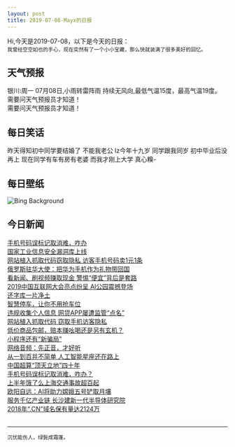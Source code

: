 ```yaml
---
layout: post
title: 2019-07-08-Mayx的日报
---
```


Hi,今天是2019-07-08，以下是今天的日报：<br><small>
我曾经空空如也的手心，现在突然有了一个小小宝藏，那么快就装满了很多美好的回忆。</small><!--more-->
## 天气预报
银川:周一 07月08日,小雨转雷阵雨 持续无风向,最低气温15度，最高气温19度。<br>需要问天气预报员才知道！<br>需要问天气预报员才知道！
## 每日笑话
昨天得知初中同学要结婚了   不能我老公  lz今年十九岁 同学跟我同岁 初中毕业后没再上 现在同学有车有房有老婆  而我才刚上大学  真心糗-
## 每日壁纸
![Bing Background](https://cn.bing.com/th?id=OHR.WesternArcticHerd_EN-US7060265745_1920x1080.jpg&rf=LaDigue_1920x1080.jpg&pid=hp "Caribou in Kobuk Valley National Park, Alaska (© Staffan Widstrand/Minden Pictures)")
## 今日新闻

[手机号码误标记取消难，咋办](http://it.people.com.cn/n1/2019/0708/c1009-31219199.html)   
[国家工业信息安全漏洞库上线](http://it.people.com.cn/n1/2019/0708/c1009-31219141.html)   
[网站植入抓取代码窃取隐私 访客手机号码卖1元1条](http://it.people.com.cn/n1/2019/0708/c1009-31219129.html)   
[俄罗斯驻华大使：把华为手机作为礼物带回国](http://it.people.com.cn/n1/2019/0708/c1009-31219150.html)   
[看新闻、刷视频赚取现金 警惕“便宜”背后是套路](http://it.people.com.cn/n1/2019/0708/c1009-31219198.html)   
[2019中国互联网大会亮点纷呈 AI公园震撼登场](http://it.people.com.cn/n1/2019/0708/c1009-31219241.html)   
[还字库一片净土](http://it.people.com.cn/n1/2019/0708/c1009-31219040.html)   
[智慧停车，让你不用抢车位](http://it.people.com.cn/n1/2019/0708/c1009-31219081.html)   
[违规收集个人信息 网贷APP屡遭监管“点名”](http://it.people.com.cn/n1/2019/0708/c1009-31219246.html)   
[网站植入抓取代码 窃取手机访客隐私](http://it.people.com.cn/n1/2019/0708/c1009-31219010.html)   
[低价商品包邮，赔本赚吆喝还是另有玄机？](http://it.people.com.cn/n1/2019/0708/c1009-31219123.html)   
[小程序还有“新骗局”](http://it.people.com.cn/n1/2019/0708/c1009-31219082.html)   
[网络音频：先正音，才好听](http://it.people.com.cn/n1/2019/0708/c1009-31219122.html)   
[从一到百并不简单 人工智能星座还在路上](http://it.people.com.cn/n1/2019/0708/c1009-31218717.html)   
[中国超算“顶天立地”四十年](http://it.people.com.cn/n1/2019/0708/c1009-31218761.html)   
[手机号码误标记取消难，咋办？](http://it.people.com.cn/n1/2019/0708/c1009-31218918.html)   
[上半年饿了么上海交通事故超百起](http://it.people.com.cn/n1/2019/0708/c1009-31218977.html)   
[欧阳自远：AI将助力嫦娥五号铲取月壤](http://it.people.com.cn/n1/2019/0708/c1009-31218700.html)   
[服务千亿产业链 长沙建新一代半导体研究院](http://it.people.com.cn/n1/2019/0708/c1009-31218716.html)   
[2018年“.CN”域名保有量达2124万](http://it.people.com.cn/n1/2019/0707/c1009-31218104.html)   
<br />

***

<small>沉忧能伤人，绿鬓成霜蓬。</small>
